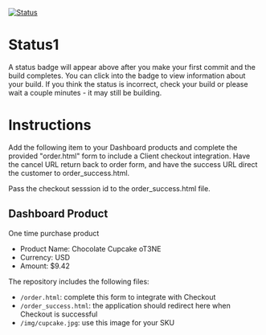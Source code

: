 [![Status](https://img.shields.io/badge/status-SUBMITTABLE%20COMMIT:%205ddd0527da08540250432b7adf907872a9f1f207-brightgreen.svg)](https://github.com/raysaavedra-work/bakery_scaffold_xxN47wvuASa1KB7x/commit/5ddd0527da08540250432b7adf907872a9f1f207)



# Status1

A status badge will appear above after you make your first commit and the build completes. You can click into the badge to view information about your build. If you think the status is incorrect, check your build or please wait a couple minutes - it may still be building.

# Instructions

Add the following item to your Dashboard products and complete the provided "order.html" form to include a Client checkout integration. Have the cancel URL return back to order form, and have the success URL direct the customer to order_success.html.

Pass the checkout sesssion id to the order_success.html file.

## Dashboard Product
One time purchase product
* Product Name: Chocolate Cupcake oT3NE
* Currency: USD
* Amount: $9.42

The repository includes the following files:
* `/order.html`: complete this form to integrate with Checkout
* `/order_success.html`: the application should redirect here when Checkout is successful
* `/img/cupcake.jpg`: use this image for your SKU
